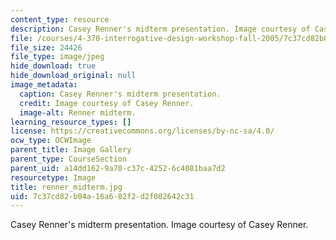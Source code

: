 ```yaml
---
content_type: resource
description: Casey Renner's midterm presentation. Image courtesy of Casey Renner.
file: /courses/4-370-interrogative-design-workshop-fall-2005/7c37cd82b04a16a682f2d2f082642c31_renner_midterm.jpg
file_size: 24426
file_type: image/jpeg
hide_download: true
hide_download_original: null
image_metadata:
  caption: Casey Renner's midterm presentation.
  credit: Image courtesy of Casey Renner.
  image-alt: Renner midterm.
learning_resource_types: []
license: https://creativecommons.org/licenses/by-nc-sa/4.0/
ocw_type: OCWImage
parent_title: Image Gallery
parent_type: CourseSection
parent_uid: a14dd162-9a70-c37c-4252-6c4081baa7d2
resourcetype: Image
title: renner_midterm.jpg
uid: 7c37cd82-b04a-16a6-82f2-d2f082642c31
---
```

Casey Renner's midterm presentation. Image courtesy of Casey Renner.